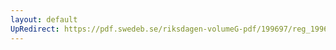 ```yaml
---
layout: default
UpRedirect: https://pdf.swedeb.se/riksdagen-volumeG-pdf/199697/reg_199697/reg_199697_0141.pdf
---
```

